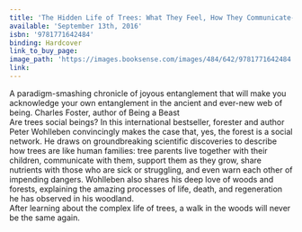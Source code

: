 ```yaml
---
title: 'The Hidden Life of Trees: What They Feel, How They Communicate--Discoveries from a Secret World'
available: 'September 13th, 2016'
isbn: '9781771642484'
binding: Hardcover
link_to_buy_page:
image_path: 'https://images.booksense.com/images/484/642/9781771642484.jpg'
link:
---
```



A paradigm-smashing chronicle of joyous entanglement that will make you acknowledge your own entanglement in the ancient and ever-new web of being. Charles Foster, author of Being a Beast&nbsp;
<br>Are trees social beings? In this international bestseller, forester and author Peter Wohlleben convincingly makes the case that, yes, the forest is a social network. He draws on groundbreaking scientific discoveries to describe how trees are like human families: tree parents live together with their children, communicate with them, support them as they grow, share nutrients with those who are sick or struggling, and even warn each other of impending dangers. Wohlleben also shares his deep love of woods and forests, explaining the amazing processes of life, death, and regeneration he has observed in his woodland.&nbsp;
<br>After learning about the complex life of trees, a walk in the woods will never be the same again.&nbsp;